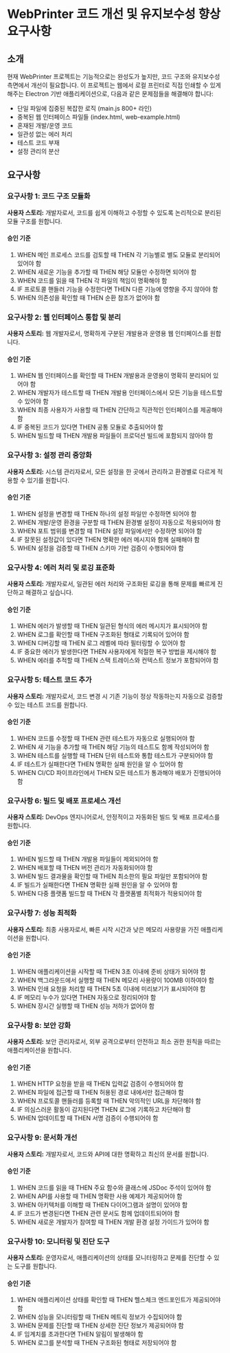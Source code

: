 # WebPrinter 코드 개선 및 유지보수성 향상 요구사항

## 소개

현재 WebPrinter 프로젝트는 기능적으로는 완성도가 높지만, 코드 구조와 유지보수성 측면에서 개선이 필요합니다. 이 프로젝트는 웹에서 로컬 프린터로 직접 인쇄할 수 있게 해주는 Electron 기반 애플리케이션으로, 다음과 같은 문제점들을 해결해야 합니다:

- 단일 파일에 집중된 복잡한 로직 (main.js 800+ 라인)
- 중복된 웹 인터페이스 파일들 (index.html, web-example.html)
- 혼재된 개발/운영 코드
- 일관성 없는 에러 처리
- 테스트 코드 부재
- 설정 관리의 분산

## 요구사항

### 요구사항 1: 코드 구조 모듈화

**사용자 스토리:** 개발자로서, 코드를 쉽게 이해하고 수정할 수 있도록 논리적으로 분리된 모듈 구조를 원합니다.

#### 승인 기준
1. WHEN 메인 프로세스 코드를 검토할 때 THEN 각 기능별로 별도 모듈로 분리되어 있어야 함
2. WHEN 새로운 기능을 추가할 때 THEN 해당 모듈만 수정하면 되어야 함
3. WHEN 코드를 읽을 때 THEN 각 파일의 책임이 명확해야 함
4. IF 프로토콜 핸들러 기능을 수정한다면 THEN 다른 기능에 영향을 주지 않아야 함
5. WHEN 의존성을 확인할 때 THEN 순환 참조가 없어야 함

### 요구사항 2: 웹 인터페이스 통합 및 분리

**사용자 스토리:** 웹 개발자로서, 명확하게 구분된 개발용과 운영용 웹 인터페이스를 원합니다.

#### 승인 기준
1. WHEN 웹 인터페이스를 확인할 때 THEN 개발용과 운영용이 명확히 분리되어 있어야 함
2. WHEN 개발자가 테스트할 때 THEN 개발용 인터페이스에서 모든 기능을 테스트할 수 있어야 함
3. WHEN 최종 사용자가 사용할 때 THEN 간단하고 직관적인 인터페이스를 제공해야 함
4. IF 중복된 코드가 있다면 THEN 공통 모듈로 추출되어야 함
5. WHEN 빌드할 때 THEN 개발용 파일들이 프로덕션 빌드에 포함되지 않아야 함

### 요구사항 3: 설정 관리 중앙화

**사용자 스토리:** 시스템 관리자로서, 모든 설정을 한 곳에서 관리하고 환경별로 다르게 적용할 수 있기를 원합니다.

#### 승인 기준
1. WHEN 설정을 변경할 때 THEN 하나의 설정 파일만 수정하면 되어야 함
2. WHEN 개발/운영 환경을 구분할 때 THEN 환경별 설정이 자동으로 적용되어야 함
3. WHEN 포트 범위를 변경할 때 THEN 설정 파일에서만 수정하면 되어야 함
4. IF 잘못된 설정값이 있다면 THEN 명확한 에러 메시지와 함께 실패해야 함
5. WHEN 설정을 검증할 때 THEN 스키마 기반 검증이 수행되어야 함

### 요구사항 4: 에러 처리 및 로깅 표준화

**사용자 스토리:** 개발자로서, 일관된 에러 처리와 구조화된 로깅을 통해 문제를 빠르게 진단하고 해결하고 싶습니다.

#### 승인 기준
1. WHEN 에러가 발생할 때 THEN 일관된 형식의 에러 메시지가 표시되어야 함
2. WHEN 로그를 확인할 때 THEN 구조화된 형태로 기록되어 있어야 함
3. WHEN 디버깅할 때 THEN 로그 레벨에 따라 필터링할 수 있어야 함
4. IF 중요한 에러가 발생한다면 THEN 사용자에게 적절한 복구 방법을 제시해야 함
5. WHEN 에러를 추적할 때 THEN 스택 트레이스와 컨텍스트 정보가 포함되어야 함

### 요구사항 5: 테스트 코드 추가

**사용자 스토리:** 개발자로서, 코드 변경 시 기존 기능이 정상 작동하는지 자동으로 검증할 수 있는 테스트 코드를 원합니다.

#### 승인 기준
1. WHEN 코드를 수정할 때 THEN 관련 테스트가 자동으로 실행되어야 함
2. WHEN 새 기능을 추가할 때 THEN 해당 기능의 테스트도 함께 작성되어야 함
3. WHEN 테스트를 실행할 때 THEN 단위 테스트와 통합 테스트가 구분되어야 함
4. IF 테스트가 실패한다면 THEN 명확한 실패 원인을 알 수 있어야 함
5. WHEN CI/CD 파이프라인에서 THEN 모든 테스트가 통과해야 배포가 진행되어야 함

### 요구사항 6: 빌드 및 배포 프로세스 개선

**사용자 스토리:** DevOps 엔지니어로서, 안정적이고 자동화된 빌드 및 배포 프로세스를 원합니다.

#### 승인 기준
1. WHEN 빌드할 때 THEN 개발용 파일들이 제외되어야 함
2. WHEN 배포할 때 THEN 버전 관리가 자동화되어야 함
3. WHEN 빌드 결과물을 확인할 때 THEN 최소한의 필요 파일만 포함되어야 함
4. IF 빌드가 실패한다면 THEN 명확한 실패 원인을 알 수 있어야 함
5. WHEN 다중 플랫폼 빌드할 때 THEN 각 플랫폼별 최적화가 적용되어야 함

### 요구사항 7: 성능 최적화

**사용자 스토리:** 최종 사용자로서, 빠른 시작 시간과 낮은 메모리 사용량을 가진 애플리케이션을 원합니다.

#### 승인 기준
1. WHEN 애플리케이션을 시작할 때 THEN 3초 이내에 준비 상태가 되어야 함
2. WHEN 백그라운드에서 실행할 때 THEN 메모리 사용량이 100MB 이하여야 함
3. WHEN 인쇄 요청을 처리할 때 THEN 5초 이내에 미리보기가 표시되어야 함
4. IF 메모리 누수가 있다면 THEN 자동으로 정리되어야 함
5. WHEN 장시간 실행할 때 THEN 성능 저하가 없어야 함

### 요구사항 8: 보안 강화

**사용자 스토리:** 보안 관리자로서, 외부 공격으로부터 안전하고 최소 권한 원칙을 따르는 애플리케이션을 원합니다.

#### 승인 기준
1. WHEN HTTP 요청을 받을 때 THEN 입력값 검증이 수행되어야 함
2. WHEN 파일에 접근할 때 THEN 허용된 경로 내에서만 접근해야 함
3. WHEN 프로토콜 핸들러를 등록할 때 THEN 악의적인 URL을 차단해야 함
4. IF 의심스러운 활동이 감지된다면 THEN 로그에 기록하고 차단해야 함
5. WHEN 업데이트할 때 THEN 서명 검증이 수행되어야 함

### 요구사항 9: 문서화 개선

**사용자 스토리:** 개발자로서, 코드와 API에 대한 명확하고 최신의 문서를 원합니다.

#### 승인 기준
1. WHEN 코드를 읽을 때 THEN 주요 함수와 클래스에 JSDoc 주석이 있어야 함
2. WHEN API를 사용할 때 THEN 명확한 사용 예제가 제공되어야 함
3. WHEN 아키텍처를 이해할 때 THEN 다이어그램과 설명이 있어야 함
4. IF 코드가 변경된다면 THEN 관련 문서도 함께 업데이트되어야 함
5. WHEN 새로운 개발자가 참여할 때 THEN 개발 환경 설정 가이드가 있어야 함

### 요구사항 10: 모니터링 및 진단 도구

**사용자 스토리:** 운영자로서, 애플리케이션의 상태를 모니터링하고 문제를 진단할 수 있는 도구를 원합니다.

#### 승인 기준
1. WHEN 애플리케이션 상태를 확인할 때 THEN 헬스체크 엔드포인트가 제공되어야 함
2. WHEN 성능을 모니터링할 때 THEN 메트릭 정보가 수집되어야 함
3. WHEN 문제를 진단할 때 THEN 상세한 진단 정보가 제공되어야 함
4. IF 임계치를 초과한다면 THEN 알림이 발생해야 함
5. WHEN 로그를 분석할 때 THEN 구조화된 형태로 저장되어야 함